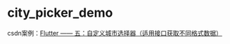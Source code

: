 # city_picker_demo
csdn案例：[Flutter —— 五：自定义城市选择器（适用接口获取不同格式数据）](https://blog.csdn.net/starcrius/article/details/114941240?spm=1001.2014.3001.5501)
